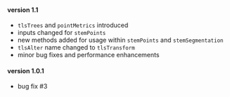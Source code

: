 #### version 1.1
- `tlsTrees` and `pointMetrics` introduced
- inputs changed for `stemPoints`
- new methods added for usage within `stemPoints` and `stemSegmentation` 
- `tlsAlter` name changed to `tlsTransform`
- minor bug fixes and performance enhancements

#### version 1.0.1
- bug fix #3